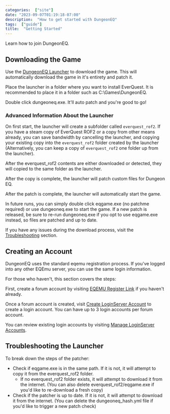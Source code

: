 ```yaml
---
categories:  ["site"]
date: "2023-09-07T01:19:18-07:00"
description:  "How to get started with DungeonEQ"
tags:  ["guide"]
title:  "Getting Started"
---
```


Learn how to join DungeonEQ.

<!--more-->

## Downloading the Game

Use the [DungeonEQ Launcher](https://github.com/dungeoneq/launcheq/releases/latest/download/dungeoneq.exe) to download the game. This will automatically download the game in it's entirety and patch it.

Place the launcher in a folder where you want to install EverQuest. It is recommended to place it in a folder such as C:\Games\DungeonEQ.

Double click dungeoneq.exe. It'll auto patch and you're good to go!

### Advanced Information About the Launcher

On first start, the launcher will create a subfolder called `everquest_rof2`. If you have a steam copy of EverQuest ROF2 or a copy from other means already, you can save bandwidth by cancelling the launcher, and copying your existing copy into the `everquest_rof2` folder created by the launcher (Alternatively, you can keep a copy of `everquest_rof2` one folder up from the launcher).

After the everquest_rof2 contents are either downloaded or detected, they will copied to the same folder as the launcher.

After the copy is complete, the launcher will patch custom files for Dungeon EQ.

After the patch is complete, the launcher will automatically start the game.

In future runs, you can simply double click eqgame.exe (no patchme required) or use dungeoneq.exe to start the game. If a new patch is released, be sure to re-run dungeoneq.exe if you opt to use eqgame.exe instead, so files are patched and up to date.

If you have any issues during the download process, visit the [Troubleshooting](#troubleshooting-the-patcher) section.

## Creating an Account

DungeonEQ uses the standard eqemu registration process. If you've logged into any other EQEmu server, you can use the same login information.

For those who haven't, this section covers the steps:

First, create a forum account by visiting [EQEMU Register Link](http://www.eqemulator.org/forums/register.php) if you haven't already.

Once a forum account is created, visit [Create LoginServer Account](https://www.eqemulator.org/account/?CreateLS) to create a login account. You can have up to 3 login accounts per forum account.

You can review existing login accounts by visiting [Manage LoginServer Accounts](https://www.eqemulator.org/account/?ManageLS).


## Troubleshooting the Launcher

To break down the steps of the patcher:

- Check if eqgame.exe is in the same path. If it is not, it will attempt to copy it from the everquest_rof2 folder.
    - If no everquest_rof2 folder exists, it will attempt to download it from the internet. (You can also delete everquest_rof2/eqgame.exe if you'd like to re-download a fresh copy)
- Check if the patcher is up to date. If it is not, it will attempt to download it from the internet. (You can delete the dungeoneq_hash.yml file if you'd like to trigger a new patch check)


